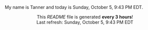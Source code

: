 My name is Tanner and today is Sunday, October 5, 9:43 PM EDT.

<p align="center">This <i>README</i> file is generated <b>every 3 hours</b>!</br>Last refresh: Sunday, October 5, 9:43 PM EDT<br /></p>
